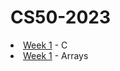 # CS50-2023

  <li><a href="https://github.com/sarahmayarchibald/CS50-2023/tree/main/week-1">Week 1</a> - C </li>
  <li><a href="https://github.com/sarahmayarchibald/CS50-2023/tree/main/week-2">Week 1</a> - Arrays </li>
